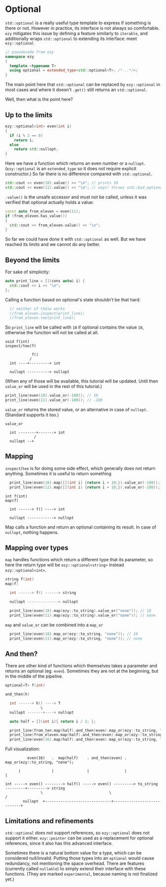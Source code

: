 # Optional

`std::optional` is a really useful type template to express if something is there or not. However in practice,
its interface is not always so comfortable. `ezy` mitigates this issue by defining a feature similarly to
`iterable`, and additionally wraps `std::optional` to extending its interface: meet `ezy::optional`

```cpp
// pseudocode from ezy
namespace ezy
{
  template <typename T>
  using optional = extended_type<std::optional<T>, /*...*/>;
}
```

The main point here that `std::optional` can be replaced by `ezy::optional` in most cases and where it doesn't
`.get()` still returns an `std::optional`.

Well, then what is the point here?

## Up to the limits

```cpp
ezy::optional<int> even(int i)
{
  if (i % 2 == 0)
    return i;
  else
    return std::nullopt;
}
```

Here we have a function which returns an even number or a `nullopt`.
(`ezy::optional` is an `extended_type` so it does not require explicit constructor.)
So far there is no difference compared with `std::optional`.

```cpp
std::cout << even(10).value() << "\n"; // prints 10
std::cout << even(11).value() << "\n"; // oops! throws std::bad_optional_access
```

`.value()` is the unsafe accessor and must not be called, unless it was verified that optional actually holds
a value:

```cpp
const auto from_eleven = even(11);
if (from_eleven.has_value())
{
  std::cout << from_eleven.value() << "\n";
}
```

So far we could have done it with `std::optional` as well. But we have reached its limits and we cannot do any better.

## Beyond the limits

For sake of simplicity:

```cpp
auto print_line = [](cons auto& i) {
  std::cout << i << "\n";
};
```

Calling a function based on optional's state shouldn't be that hard:

```cpp
  // neither of those works
  //from_eleven.inspect(print_line);
  //from_eleven.tee(print_line);
```

So `print_line` will be called with `10` if optional contains the value `10`, otherwise the function will not
be called at all.

```
void f(int)
inspect/tee(f)

            f()
           /
  int ----+---------> int

  nullopt ----------> nullopt
```

(When any of those will be available, this tutorial will be updated. Until then `value_or` will be used in the
rest of this tutorial.)

```cpp
print_line(even(10).value_or(-100)); // 10
print_line(even(11).value_or(-100)); // -100
```

`value_or` returns the stored value, or an alternative in case of `nullopt`. (Standard supports it too.)

```
value_or

  int --------+-------> int
             /
  nullopt --+
```

## Mapping

`inspect`/`tee` is for doing some side effect, which generally does not return anything. Sometimes it is
useful to return something

```cpp
  print_line(even(10).map([](int i) {return i + 10;}).value_or(-100)); // 20
  print_line(even(11).map([](int i) {return i + 10;}).value_or(-100)); // -100
```

```
int f(int)
map(f)

  int ------> f() ----> int

  nullopt ------------> nullopt
```

Map calls a function and return an optional containing its result. In case of `nullopt`, nothing happens.

## Mapping over types

`map` handles functions which return a different type that its parameter, so here the return type will be
`ezy::optional<string>` instead `ezy::optional<int>`.

```cpp
string f(int)
map(f)

  int ------> f() ------> string

  nullopt --------------> nullopt
```

```cpp
  print_line(even(10).map(ezy::to_string).value_or("none")); // 10
  print_line(even(11).map(ezy::to_string).value_or("none")); // none
```

`map` and `value_or` can be combined into a `map_or`

```cpp
  print_line(even(10).map_or(ezy::to_string, "none")); // 10
  print_line(even(11).map_or(ezy::to_string, "none")); // none
```

## And then?

There are other kind of functions which themselves takes a parameter and returns an optional (eg. `even`).
Sometimes they are not at the beginning, but in the middle of the pipeline.

```cpp
optional<T> f(int)

and_then(h)

  int ------> h() ----> T
                \
  nullopt -------+----> nullopt
```
```cpp
  auto half = [](int i){ return i / 2; };

  print_line(from_ten.map(half).and_then(even).map_or(ezy::to_string, "none")); // none
  print_line(from_eleven.map(half).and_then(even).map_or(ezy::to_string, "none")); // none
  print_line(even(16).map(half).and_then(even).map_or(ezy::to_string, "none")); // 8
```

Full visualization:
```
          even(16)   .  map(half)    . and_then(even) . map_or(ezy::to_string, "none");

      |              |               |                |                                |

int -----> even() --------> half() -----> even() ---------> to_string ---------+---------> string
                \                              \                              /
        nullopt  +------------------------------+----------------------------+
```

## Limitations and refinements

`std::optional` does not support references, so `ezy::optional` does not support it either. `ezy::pointer` can
be used as a replacement for optional references, since it also has this advanced interface.

Sometimes there is a natural bottom value for a type, which can be considered null/invalid. Putting those
types into an `optional` would cause redundancy, not mentioning the space overhead. There are features
(currently called `nullable`) to simply extend their interface with these functions. (They are marked
`experimental`, because naming is not finalized yet.)

